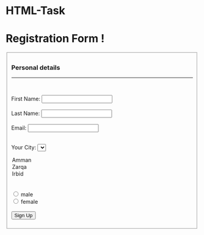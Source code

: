 # HTML-Task

<html>
<head>
<h1>Registration Form !</h1>
</head>
<body>
<fieldset>
<form>

<h3> Personal details</h3>

- - - - - - - - - - - - - - - - - - - - - 
<br>

<label>First Name:</label>
<input type="text"> <br><br>
<label>Last Name: </label>
<input type="text"><br><br>
<label>Email:</label>
<input type="text"><br><br>


<label for="City:">Your City:</label>
<select name="city" id="city">
<option value="AMMAN">Amman</option>
<option value="Zarqa">Zarqa</option>
<option value="Irbid">Irbid</option>
</select>
<br><br>
 <input type="radio" id="male" name="gender" value="male">
        <label for="male">male</label>
<br>
        <input type="radio" id="female" name="gender" value="female">
        <label for="female">female</label>
        <br>
        <br>
  
 <input type="submit" value="Sign Up">
     </form>
     </fieldset>
</body>
</html>
